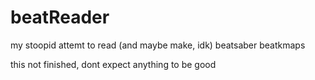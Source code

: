 # beatReader
my stoopid attemt to read  (and maybe make, idk) beatsaber beatkmaps


this not finished, dont expect anything to be good